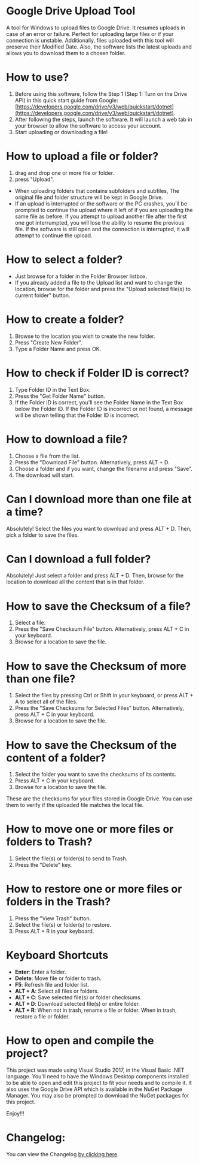 # Google Drive Upload Tool
A tool for Windows to upload files to Google Drive. It resumes uploads in case of an error or failure. Perfect for uploading large files or if your connection is unstable. Additionally, files uploaded with this tool will preserve their Modified Date. Also, the software lists the latest uploads and allows you to download them to a chosen folder.

# How to use?
1. Before using this software, follow the Step 1 (Step 1: Turn on the Drive API) in this quick start guide from Google: [https://developers.google.com/drive/v3/web/quickstart/dotnet](https://developers.google.com/drive/v3/web/quickstart/dotnet).
2. After following the steps, launch the software. It will launch a web tab in your browser to allow the software to access your account.
3. Start uploading or downloading a file!

# How to upload a file or folder?
1. drag and drop one or more file or folder.
2. press "Upload". 

* When uploading folders that contains subfolders and subfiles, The original file and folder structure will be kept in Google Drive.
* If an upload is interrupted or the software or the PC crashes, you'll be prompted to continue the upload where it left of if you are uploading the same file as before. If you attempt to upload another file after the first one got interrumpted, you will lose the ability to resume the previous file. If the software is still open and the connection is interrupted, it will attempt to continue the upload.

# How to select a folder?
* Just browse for a folder in the Folder Browser listbox.
* If you already added a file to the Upload list and want to change the location, browse for the folder and press the "Upload selected file(s) to current folder" button.

# How to create a folder?
1. Browse to the location you wish to create the new folder.
2. Press "Create New Folder".
3. Type a Folder Name and press OK.

# How to check if Folder ID is correct?
1. Type Folder ID in the Text Box.
2. Press the "Get Folder Name" button.
3. If the Folder ID is correct, you'll see the Folder Name in the Text Box below the Folder ID. If the Folder ID is incorrect or not found, a message will be shown telling that the Folder ID is incorrect.

# How to download a file?
1. Choose a file from the list.
2. Press the "Download File" button. Alternatively, press ALT + D.
3. Choose a folder and if you want, change the filename and press "Save".
4. The download will start.

# Can I download more than one file at a time?
Absolutely! Select the files you want to download and press ALT + D. Then, pick a folder to save the files.

# Can I download a full folder?
Absolutely! Just select a folder and press ALT + D. Then, browse for the location to download all the content that is in that folder.

# How to save the Checksum of a file?
1. Select a file.
2. Press the "Save Checksum File" button. Alternatively, press ALT + C in your keyboard.
3. Browse for a location to save the file.

# How to save the Checksum of more than one file?
1. Select the files by pressing Ctrl or Shift in your keyboard, or press ALT + A to select all of the files.
2. Press the "Save Checksums for Selected Files" button. Alternatively, press ALT + C in your keyboard.
3. Browse for a location to save the file.

# How to save the Checksum of the content of a folder?
1. Select the folder you want to save the checksums of its contents.
2. Press ALT + C in your keyboard.
3. Browse for a location to save the file.

These are the checksums for your files stored in Google Drive. You can use them to verify if the uploaded file matches the local file.

# How to move one or more files or folders to Trash?
1. Select the file(s) or folder(s) to send to Trash.
2. Press the "Delete" key.

# How to restore one or more files or folders in the Trash?
1. Press the "View Trash" button.
2. Select the file(s) or folder(s) to restore.
3. Press ALT + R in your keyboard.

# Keyboard Shortcuts
* **Enter**: Enter a folder.
* **Delete**: Move file or folder to trash.
* **F5**: Refresh file and folder list.
* **ALT + A**: Select all files or folders.
* **ALT + C**: Save selected file(s) or folder checksums.
* **ALT + D**: Download selected file(s) or entire folder.
* **ALT + R**: When not in trash, rename a file or folder. When in trash, restore a file or folder.

# How to open and compile the project?
This project was made using Visual Studio 2017, in the Visual Basic .NET language. You'll need to have the Windows Desktop components installed to be able to open and edit this project to fit your needs and to compile it. It also uses the Google Drive API which is available in the NuGet Package Manager. You may also be prompted to download the NuGet packages for this project.

Enjoy!!!

# Changelog:
You can view the Changelog [by clicking here](https://github.com/moisesmcardona/GoogleDriveUploadTool/blob/master/Google%20Drive%20Uploader1/Changelog.txt).